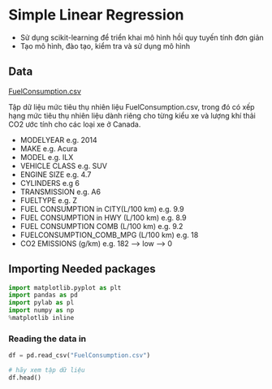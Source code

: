 # Simple Linear Regression

- Sử dụng scikit-learning để triển khai mô hình hồi quy tuyến tính đơn giản
- Tạo mô hình, đào tạo, kiểm tra và sử dụng mô hình

## Data 

[FuelConsumption.csv](FuelConsumption.csv)

Tập dữ liệu mức tiêu thụ nhiên liệu FuelConsumption.csv, trong đó có xếp hạng mức tiêu thụ nhiên liệu dành riêng cho từng kiểu xe và lượng khí thải CO2 ước tính cho các loại xe ở Canada.

- MODELYEAR e.g. 2014
- MAKE e.g. Acura
- MODEL e.g. ILX
- VEHICLE CLASS e.g. SUV
- ENGINE SIZE e.g. 4.7
- CYLINDERS e.g 6
- TRANSMISSION e.g. A6
- FUELTYPE e.g. Z
- FUEL CONSUMPTION in CITY(L/100 km) e.g. 9.9
- FUEL CONSUMPTION in HWY (L/100 km) e.g. 8.9
- FUEL CONSUMPTION COMB (L/100 km) e.g. 9.2
- FUELCONSUMPTION_COMB_MPG (L/100 km) e.g. 18
- CO2 EMISSIONS (g/km) e.g. 182 --> low --> 0 

## Importing Needed packages

```python
import matplotlib.pyplot as plt
import pandas as pd
import pylab as pl
import numpy as np
%matplotlib inline
```

### Reading the data in

```python 
df = pd.read_csv("FuelConsumption.csv")

# hãy xem tập dữ liệu 
df.head()
```

